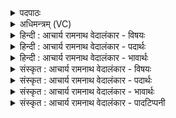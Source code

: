 <details><summary>पदपाठः</summary>

अ꣡श्व꣢꣯म्। न। त्वा꣣। वा꣡र꣢꣯वन्तम् व꣣न्द꣡ध्यै꣢। अ꣣ग्नि꣢म् न꣡मो꣢꣯भिः। स꣣म्रा꣡ज꣢न्तम्। स꣣म्। रा꣡ज꣢꣯न्तम्। अ꣣ध्वरा꣡णा꣢म्। १७।
</details>

<details><summary>अधिमन्त्रम् (VC)</summary>

- अग्निः
- शुनः शेप आजीगर्तिः
- गायत्री
- षड्जः
- आग्नेयं काण्डम्
</details>

<details><summary>हिन्दी : आचार्य रामनाथ वेदालंकार - विषयः</summary>

अब वन्दना करने के लिए परमात्मा का आह्वान करते हैं।
</details>

<details><summary>हिन्दी : आचार्य रामनाथ वेदालंकार - पदार्थः</summary>

पदार्थान्वयभाषाः -  (वारवन्तम्) डाँस, मच्छर आदि को निवारण करनेवाले बालों से युक्त (अश्वं न) घोड़े के समान (वारवन्तम्) विपत्तिनिवारण के सामर्थ्यों से युक्त, (अध्वराणाम्) हिंसादि दोषों से रहित यज्ञों के (सम्राजन्तम्) सम्राट् के समान (त्वा) आप (अग्निम्) तेजस्वी परमात्मा को (नमोभिः) नमस्कारों से (वन्दध्यै) वन्दना करने के लिए [(आहुवे) पुकारता हूँ] ॥७॥ अश्वं न त्वा वारवन्तम् में श्लिष्टोपमाङ्कार है। सम्राजन्तम् अध्वराणाम् में लुप्तोपमा है ॥७॥
</details>

<details><summary>हिन्दी : आचार्य रामनाथ वेदालंकार - भावार्थः</summary>

भावार्थभाषाः -  घोड़ा जैसे बालों से डाँस, मच्छर आदि का निवारण करता है, वैसे परमेश्वर अपने निवारणसामर्थ्यों से विपत्ति आदि का निवारण करता है। जैसे सम्राट् का अपने राज्य में सब पर प्रभुत्व होता है, वैसे ही परमात्मा विविध यज्ञों का प्रभु है। अतः ध्यान-यज्ञ में श्रद्धा के साथ सबको उसे पुकारना चाहिए ॥७॥
</details>

<details><summary>संस्कृत : आचार्य रामनाथ वेदालंकार - विषयः</summary>

अथ वन्दितुं परमात्मानमाह्वयति।
</details>

<details><summary>संस्कृत : आचार्य रामनाथ वेदालंकार - पदार्थः</summary>

पदार्थान्वयभाषाः -  (वारवन्तम्२) वारैः दंशमशकादिनिवारकैर्बालैः युक्तम् (अश्वम्) वाजिनम् (न) इव (वारवन्तम्) वारैः विपत्तिनिवारणसामर्थ्यैः युक्तम्। वाराः बालाः दंशवारणार्था भवन्ति इति निरुक्तम् १।२०। तथैव वारयति विपदादिकमेभिरिति वाराः निवारणसामर्थ्यानि। (अध्वराणाम्३) हिंसादिदोषवर्जितानां यज्ञानाम् (सम्राजन्तम्) सम्राडिवाचरन्तम्। सम्राडिवाचरतीति सम्राजति, सर्वप्रातिपदिकेभ्यः क्विब् वा वक्तव्यः। अ० ३।१।११ वा० इत्याचारार्थे क्विप्। शतरि द्वितीयैकवचने सम्राजन्तमिति रूपम्। (त्वा) त्वाम् (अग्निम्) तेजस्विनं परमात्मानम् (नमोभिः) नमस्कारैः (वन्दध्यै) वन्दितुम्। वदि अभिवादनस्तुत्योः। तुमर्थे सेसेनसेऽसेन्क्सेकसेनध्यैअध्यैन्०।’ अ० ३।४।९ इति तुमर्थे अध्यै प्रत्ययः। आहुवे आह्वयामि इत्युत्तरमन्त्रादाकृष्यते ॥७॥ अश्वं न त्वा वारवन्तम् इत्यत्र श्लिष्टोपमालङ्कारः। सम्राजन्तम् अध्वराणाम् इत्यत्र लुप्तोपमा ॥७॥
</details>

<details><summary>संस्कृत : आचार्य रामनाथ वेदालंकार - भावार्थः</summary>

भावार्थभाषाः -  अश्वो यथा बालैर्दंशमशकादीन् निवारयति तथा परमेश्वरः स्वनिवारणसामर्थ्यैर्विपदादिकं निवारयति। यथा सम्राट् स्वकीये राज्ये सर्वेषां प्रभुस्तथा परमात्मा विविधयज्ञानां प्रभुः। अतो ध्यानयज्ञे श्रद्धया स सर्वैराह्वातव्यः ॥७॥
</details>

<details><summary>संस्कृत : आचार्य रामनाथ वेदालंकार - पादटिप्पनी</summary>

टिप्पणी:   १. ऋ० १।२७।१, साम० १६३४। २. प्रशंसायां मतुप्। प्रशस्तकेसरवन्तम् अश्वमिवेति अर्चिष्ठत्वस्य उपमा—इति भ०। ३. राज्यपालनाग्निहोत्रादिशिल्पान्तानां यज्ञानां मध्ये इति ऋ० १।२७।१ भाष्ये द०। तत्र दयानन्दर्षिणा मन्त्रोऽयं विद्वत्पक्षे व्याख्यातः, भौतिकाग्नेः परमेश्वरस्य चापि संकेतः कृतः।
</details>